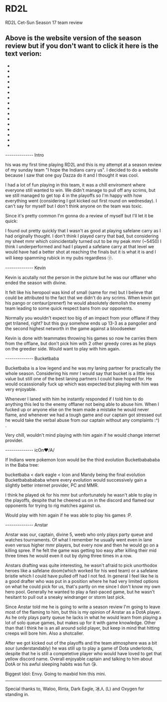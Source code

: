 # RD2L
RD2L Cet-Sun Season 17 team review

Above is the website version of the season review but if you don't want to click it here is the text verion:
-
-
-
-
-
-
-
-
-
-
-
-
-
-
-
-
-

-------------- Intro

his was my first time playing RD2L and this is my attempt at a season review of my sunday team "I hope the Indians carry us". 
I decided to do a website because I saw that one guy Dazza do it and I thought it was cool.

I had a lot of fun playing in this team, it was a chill enviroment where everyone still wanted to win. We didn't manage to pull 
off any scrims, but we still managed to get top 4 in the playoffs so I'm happy with how everything went (considering I got kicked
out first round on wednesday). I can't say for myself but I don't think anyone on the team was toxic.

Since it's pretty common I'm gonna do a review of myself but I'll let it be quick:

I found out pretty quickly that I wasn't as good at playing safelane carry as I had originally thought. I don't think I played 
carry that bad, but considering my sheet mmr which coincidentally turned out to be my peak mmr (~5450) I think I underperformed 
and had I played a safelane carry at that level we would have had a better shot at reaching the finals but it is what it is and 
I will keep spamming rubick in my pubs regardless ㋡.

-------------- Kevin

 Kevin is acutally not the person in the picture but he was our offlaner who ended the season with divine.

It felt like his heropool was kind of small (same for me) but I believe that could be attributed to the fact that we didn't do 
any scrims. When kevin got his pango or centaur(prenerf) he would absolutely demolish the enemy team leading to some quick 
respect bans from our opponents.

Normally you wouldn't expect too big of an impact from your offlane if they get trilaned, right? but this guy somehow ends up 
13-3 as a pangolier and the second highest networth in the game against a bloodseeker

Kevin is done with teammates throwing his games so now he carries them from the offlane, but don't pick him with 2 other 
greedy cores as he plays on the greedier side. Would want to play with him again.

-------------- Bucketbaba

Bucketbaba is a low legend and he was my laning partner for practically the whole season. Considering his mmr I would say that
bucket is a little less value but still one of the best laning partners I could have hoped for. He would ocasssionally fuck up
which was expected but playing with him was very enjoyable.

Whenever I laned with him he instantly responded if I told him to do anything this led to the enemy offlaner not being able to
abuse him. When I fucked up or anyone else on the team made a mistake he would never flame, and whenever we had a tough game
and our captain got stressed out he would take the verbal abuse from our captain without any complaints :^) .

Very chill, wouldn't mind playing with him again if he would change internet provider. 

-------------- icOn♥/A/

 If Indians were pokemon Icon would be the third evolution Bucketbabababa in the Baba tree:

bucketbaba < dark eagle < Icon and Mandy being the final evolution Bucketbababababa where every evolution would successively 
gain a slightly better internet provider, PC and MMR.

I think he played ok for his mmr but unfortunately he wasn't able to play in the playoffs, despite that he cheered us on in 
the discord and flamed our opponents for trying to rig matches against us.

Would play with him again if he was able to play his games :P.

-------------- Anstar

 Anstar was our, captain, divine 5, weeb who only plays party queue and watches tournaments. Of what I remember he usually went
 even in lane even versus higher mmr players, but every now and then he would go on a killing spree. If he felt the game was 
 getting too easy after killing their mid three times he would even it out by dying three times in a row.

Anstars drafting was quite interesting, he wasn't afraid to pick unorthodox heroes like a safelane doom(which worked for his 
wed team) or a safelane bristle which I could have pulled off had I not fed. In general I feel like he is a good drafter who 
was put in a position where he had very limited options on what he could pick for us, that's partly on me since I don't know my 
own hero pool. Generally he wanted to play a fast-paced game, but he wasn't hesitant to pull out a sneaky windranger or storm 
last pick.

Since Anstar told me he is going to write a season review I'm going to leave most of the flaming to him, but this is my 
opinion of Anstar as a DotA player. As he only plays party queue he lacks in what he would learn from playing a lot of solo 
queue games, but makes up for it with game knowledge. Other than that I think he is an all around solid player, but keep in
mind that hitting creeps will bore him. Also a shotcaller.

After we got kicked out of the playoffs and the team atmosphere was a bit sour (understandably) he was still up to play a 
game of Dota underlords, despite that he is still a competetive player who would have loved to get that yellow discord name. 
Overall enjoyable captain and talking to him about DotA or his awful sleeping habits was fun 😘.

Biggest Idol: Envy. Going to maxbid him this mini.

--------------

Special thanks to, Waloo, Rinta, Dark Eagle, 冰人 (L) and Oxygen for standing in.

